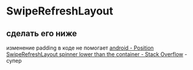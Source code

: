 # SwipeRefreshLayout
## сделать его ниже
изменение padding в коде не помогает
[android - Position SwipeRefreshLayout spinner lower than the container - Stack Overflow](https://stackoverflow.com/questions/65145175/position-swiperefreshlayout-spinner-lower-than-the-container) - супер